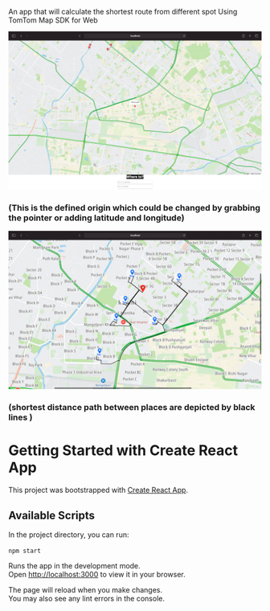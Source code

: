 An app that will calculate the shortest route from different spot
Using TomTom Map SDK for Web


![](img/image3.png)
### (This is the defined origin which could be changed by grabbing the pointer or adding latitude and longitude)
![](img/image2.png)
### (shortest distance path between places are depicted by black lines )





# Getting Started with Create React App

This project was bootstrapped with [Create React App](https://github.com/facebook/create-react-app).

## Available Scripts

In the project directory, you can run:

`npm start`

Runs the app in the development mode.\
Open [http://localhost:3000](http://localhost:3000) to view it in your browser.

The page will reload when you make changes.\
You may also see any lint errors in the console.

